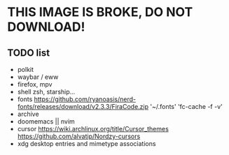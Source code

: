 # THIS IMAGE IS BROKE, DO NOT DOWNLOAD!

## TODO list
- polkit
- waybar / eww
- firefox, mpv
- shell zsh, starship...
- fonts https://github.com/ryanoasis/nerd-fonts/releases/download/v2.3.3/FiraCode.zip   '~/.fonts'     'fc-cache -f -v'
- archive
- doomemacs || nvim
- cursor https://wiki.archlinux.org/title/Cursor_themes
https://github.com/alvatip/Nordzy-cursors
- xdg desktop entries and mimetype associations

